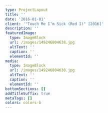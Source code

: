 ```yaml
---
type: ProjectLayout
title: ''
date: '2016-01-01'
client: '"Touch Me I’m Sick (Red I)" [2016]'
description: ''
featuredImage:
  type: ImageBlock
  url: /images/149246804638.jpg
  altText: ''
  caption: ''
  elementId: ''
media:
  type: ImageBlock
  url: /images/149246804638.jpg
  altText: ''
  caption: ''
  elementId: ''
bottomSections: []
addTitleSuffix: true
metaTags: []
colors: colors-b
---
```

